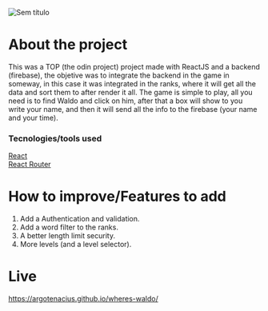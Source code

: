 ![Sem título](https://user-images.githubusercontent.com/94071579/167257218-cd9b9844-f8e8-472a-ae10-8733a15bcc1e.png)
# About the project
This was a TOP (the odin project) project made with ReactJS and a backend (firebase), the objetive was to integrate the backend in the game in someway, in this case it was integrated in the ranks, where it will get all the data and sort them to after render it all. The game is simple to play, all you need is to find Waldo and click on him, after that a box will show to you write your name, and then it will send all the info to the firebase (your name and your time).

<h3> Tecnologies/tools used </h3>
<a href="https://reactjs.org/"> React </a>
<br>
<a href="https://reactrouter.com/"> React Router </a>
<br>

# How to improve/Features to add
1. Add a Authentication and validation.
2. Add a word filter to the ranks.
3. A better length limit security.
4. More levels (and a level selector).

# Live

https://argotenacius.github.io/wheres-waldo/
